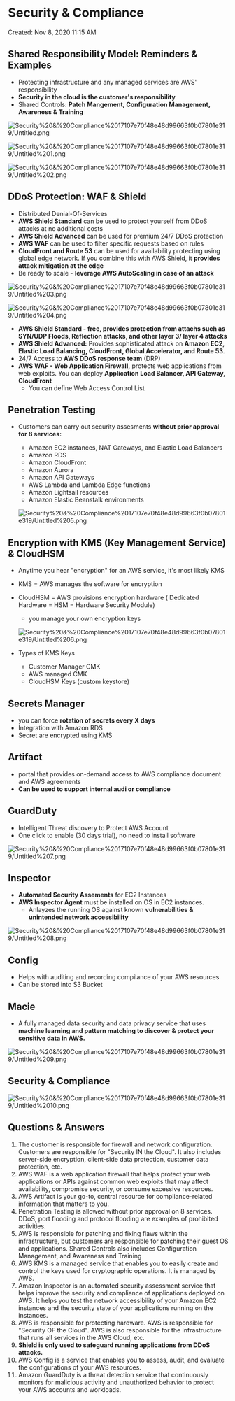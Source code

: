 # Security & Compliance

Created: Nov 8, 2020 11:15 AM

## Shared Responsibility Model: Reminders & Examples

- Protecting infrastructure and any managed services are AWS' responsibility
- **Security in the cloud is the customer's responsibility**
- Shared Controls: **Patch Mangement, Configuration Management, Awareness & Training**

![Security%20&%20Compliance%2017107e70f48e48d99663f0b07801e319/Untitled.png](Security%20&%20Compliance%2017107e70f48e48d99663f0b07801e319/Untitled.png)

![Security%20&%20Compliance%2017107e70f48e48d99663f0b07801e319/Untitled%201.png](Security%20&%20Compliance%2017107e70f48e48d99663f0b07801e319/Untitled%201.png)

![Security%20&%20Compliance%2017107e70f48e48d99663f0b07801e319/Untitled%202.png](Security%20&%20Compliance%2017107e70f48e48d99663f0b07801e319/Untitled%202.png)

## DDoS Protection:  WAF & Shield

- Distributed Denial-Of-Services
- **AWS Shield Standard** can be used to protect yourself from DDoS attacks at no additional costs
- **AWS Shield Advanced** can be used for premium 24/7 DDoS protection
- **AWS WAF** can be used to filter specific requests based on rules
- **CloudFront and Route 53**  can be used for availability protecting using global edge network. If you combine this with AWS Shield, it **provides attack mitigation at the edge**
- Be ready to scale - **leverage AWS AutoScaling in case of an attack**

![Security%20&%20Compliance%2017107e70f48e48d99663f0b07801e319/Untitled%203.png](Security%20&%20Compliance%2017107e70f48e48d99663f0b07801e319/Untitled%203.png)

![Security%20&%20Compliance%2017107e70f48e48d99663f0b07801e319/Untitled%204.png](Security%20&%20Compliance%2017107e70f48e48d99663f0b07801e319/Untitled%204.png)

- **AWS Shield Standard - free, provides protection from attachs such as SYN/UDP Floods, Reflection attacks, and other layer 3/ layer 4 attacks**
- **AWS Shield Advanced:** Provides sophisticated attack on **Amazon EC2, Elastic Load Balancing, CloudFront, Global Accelerator, and Route 53**.
- 24/7 Access to **AWS DDoS response team** (DRP)
- **AWS WAF - Web Application Firewall,** protects web applications from web exploits. You can deploy **Application Load Balancer, API Gateway, CloudFront**
    - You can define Web Access Control List

## Penetration Testing

- Customers can carry out security assesments **without prior approval for 8 services:**
    - Amazon EC2 instances, NAT Gateways, and Elastic Load Balancers
    - Amazon RDS
    - Amazon CloudFront
    - Amazon Aurora
    - Amazon API Gateways
    - AWS Lambda and Lambda Edge functions
    - Amazon Lightsail resources
    - Amazon Elastic Beanstalk environments

    ![Security%20&%20Compliance%2017107e70f48e48d99663f0b07801e319/Untitled%205.png](Security%20&%20Compliance%2017107e70f48e48d99663f0b07801e319/Untitled%205.png)

## Encryption with KMS (Key Management Service) & CloudHSM

- Anytime you hear "encryption" for an AWS service, it's most likely KMS
- KMS =  AWS manages the software for encryption
- CloudHSM = AWS provisions encryption hardware ( Dedicated Hardware = HSM = Hardware Security Module)
    - you manage your own encryption keys

    ![Security%20&%20Compliance%2017107e70f48e48d99663f0b07801e319/Untitled%206.png](Security%20&%20Compliance%2017107e70f48e48d99663f0b07801e319/Untitled%206.png)

- Types of KMS Keys
    - Customer Manager CMK
    - AWS managed CMK
    - CloudHSM Keys (custom keystore)

## Secrets Manager

- you can force **rotation of secrets every X days**
- Integration with Amazon RDS
- Secret are encrypted using KMS

## Artifact

- portal that provides on-demand access to AWS compliance document and AWS agreements
- **Can be used to support internal audi or compliance**

## GuardDuty

- Intelligent Threat discovery to Protect AWS Account
- One click to enable (30 days trial), no need to install software

![Security%20&%20Compliance%2017107e70f48e48d99663f0b07801e319/Untitled%207.png](Security%20&%20Compliance%2017107e70f48e48d99663f0b07801e319/Untitled%207.png)

## Inspector

- **Automated Security Assements** for EC2 Instances
- **AWS Inspector Agent** must be installed on OS in EC2 instances.
    - Anlayzes the running OS against known **vulnerabilities & unintended network accessibility**

![Security%20&%20Compliance%2017107e70f48e48d99663f0b07801e319/Untitled%208.png](Security%20&%20Compliance%2017107e70f48e48d99663f0b07801e319/Untitled%208.png)

## Config

- Helps with auditing and recording compilance of your AWS resources
- Can be stored into S3 Bucket

## Macie

- A fully managed data security and data privacy service that uses **machine learning and pattern matching to discover & protect your sensitive data in AWS.**

![Security%20&%20Compliance%2017107e70f48e48d99663f0b07801e319/Untitled%209.png](Security%20&%20Compliance%2017107e70f48e48d99663f0b07801e319/Untitled%209.png)

## Security & Compliance

![Security%20&%20Compliance%2017107e70f48e48d99663f0b07801e319/Untitled%2010.png](Security%20&%20Compliance%2017107e70f48e48d99663f0b07801e319/Untitled%2010.png)

## Questions & Answers

1. The customer is responsible for firewall and network configuration. Customers are responsible for "Security IN the Cloud". It also includes server-side encryption, client-side data protection, customer data protection, etc.
2. AWS WAF is a web application firewall that helps protect your web applications or APIs against common web exploits that may affect availability, compromise security, or consume excessive resources.
3. AWS Artifact is your go-to, central resource for compliance-related information that matters to you.
4. Penetration Testing is allowed without prior approval on 8 services. DDoS, port flooding and protocol flooding are examples of prohibited activities.
5. AWS is responsible for patching and fixing flaws within the infrastructure, but customers are responsible for patching their guest OS and applications. Shared Controls also includes Configuration Management, and Awareness and Training
6. AWS KMS is a managed service that enables you to easily create and control the keys used for cryptographic operations. It is managed by AWS.
7. Amazon Inspector is an automated security assessment service that helps improve the security and compliance of applications deployed on AWS. It helps you test the network accessibility of your Amazon EC2 instances and the security state of your applications running on the instances.
8. AWS is responsible for protecting hardware. AWS is responsible for "Security OF the Cloud". AWS is also responsible for the infrastructure that runs all services in the AWS Cloud, etc.
9. **Shield is only used to safeguard running applications from DDoS attacks.**
10. AWS Config is a service that enables you to assess, audit, and evaluate the configurations of your AWS resources.
11. Amazon GuardDuty is a threat detection service that continuously monitors for malicious activity and unauthorized behavior to protect your AWS accounts and workloads.